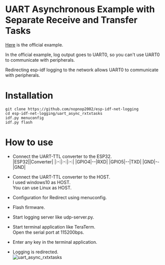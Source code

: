 # UART Asynchronous Example with Separate Receive and Transfer Tasks

[Here](https://github.com/espressif/esp-idf/tree/master/examples/peripherals/uart/uart_async_rxtxtasks) is the official example.    

In the official example, log output goes to UART0, so you can't use UART0 to communicate with peripherals.   

Redirecting esp-idf logging to the network allows UART0 to communicate with peripherals.   

# Installation
```Shell
git clone https://github.com/nopnop2002/esp-idf-net-logging
cd esp-idf-net-logging/uart_async_rxtxtasks
idf.py menuconfig
idf.py flash
```

# How to use   
- Connect the UART-TTL converter to the ESP32.   
	|ESP32||Converter|
	|:-:|:-:|:-:|
	|GPIO4|--|RXD|
	|GPIO5|--|TXD|
	|GND|--|GND|

- Connect the UART-TTL converter to the HOST.   
	I used windows10 as HOST.   
	You can use Linux as HOST.   

- Configuration for Redirect using menuconfig.   

- Flash firmware.   

- Start logging server like udp-server.py.   

- Start terminal application like TeraTerm.   
	Open the serial port at 115200bps.   

- Enter any key in the terminal application.   

- Logging is redirected.   
	![uart_async_rxtxtasks](https://user-images.githubusercontent.com/6020549/197954285-27ef3d55-cebc-4a5b-9dfd-4155de81bbd5.jpg)

